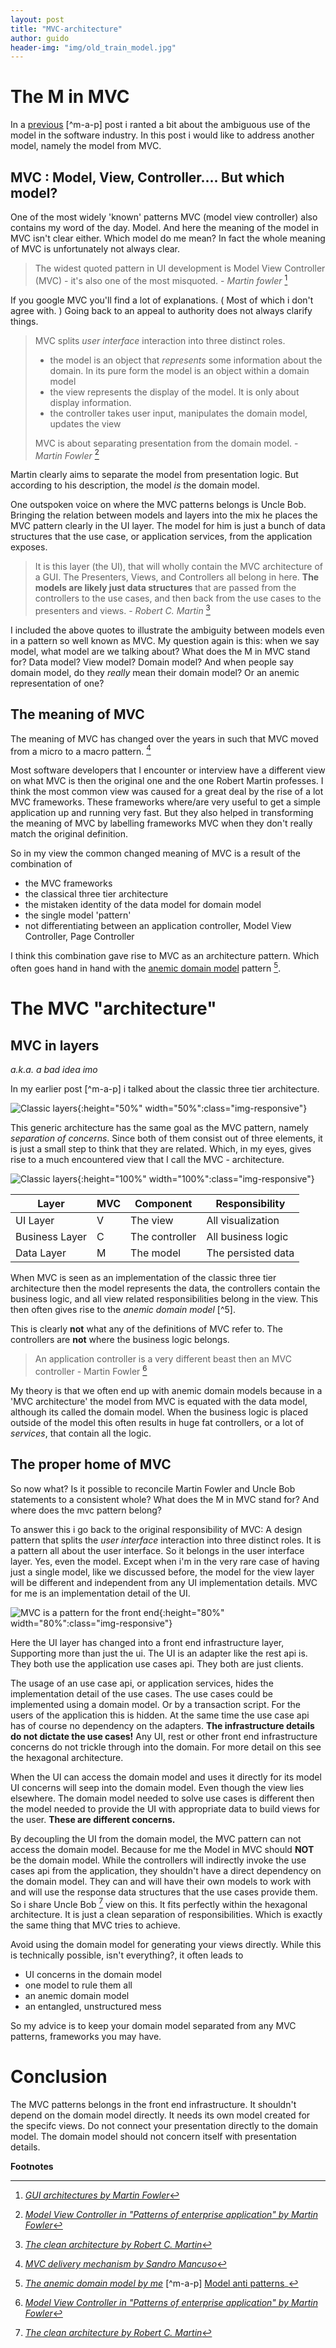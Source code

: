 ```yaml
---
layout: post
title: "MVC-architecture"
author: guido
header-img: "img/old_train_model.jpg"
---
```

# The M in MVC

In a [previous](/07/11/2017/model-anti-patterns/)  [^m-a-p] post i ranted a bit about the ambiguous use of the model in the software industry. In this post i would like to  address another model, namely the model from MVC.
 
## MVC : Model, View, Controller.... But which model?

One of the most widely 'known' patterns MVC (model view controller) also contains my word of the day. Model. And here the meaning of the model in MVC isn't clear either. Which model do me mean? In fact the whole meaning of MVC is unfortunately not always clear.

> The widest quoted pattern in UI development is Model View Controller (MVC) - it's also one of the most misquoted. - *Martin fowler*  [^1]

If you google MVC you'll find a lot of explanations. ( Most of which i don't agree with. ) Going back to an appeal to authority does not always clarify things. 

> MVC splits *user interface* interaction into three distinct roles.
> 
> + the model is an object that *represents* some information about the domain. In its pure form the model is an object within a domain model
> + the view represents the display of the model. It is only about display information.
> + the controller takes user input, manipulates the domain model, updates the view
>
> MVC is about separating presentation from the domain model. - *Martin Fowler* [^2]

Martin clearly aims to separate the model from presentation logic. But according to his description, the model *is* the domain model.

One outspoken voice on where the MVC patterns belongs is Uncle Bob. Bringing the relation between models and layers into the mix he places the MVC pattern clearly in the UI layer. The model for him is just a bunch of data structures that the use case, or application services, from the application exposes.

> It is this layer (the UI), that will wholly contain the MVC architecture of a GUI. The Presenters, Views, and Controllers all belong in here. **The models are likely just data structures** that are passed from the controllers to the use cases, and then back from the use cases to the presenters and views. - *Robert C. Martin* [^3]

I included the above quotes to illustrate the ambiguity between models even in a pattern so well known as MVC. My question again is this: when we say model, what model are we talking about? What does the M in MVC stand for? Data model? View model? Domain model? And when people say domain model, do they *really* mean their domain model?  Or an anemic representation of one?
 
## The meaning of MVC 

The meaning of MVC has changed over the years in such that MVC moved from a micro to a macro pattern. [^4]  
 
Most software developers that I encounter or interview have a different view on what MVC is then the original one and the one Robert Martin professes. I think the most common view was caused for a great deal by the rise of a lot MVC frameworks. These frameworks where/are very useful to get a simple application up and running very fast. But they also helped in transforming the meaning of MVC by labelling frameworks MVC when they don't really match the original definition. 

So in my view the common changed meaning of MVC is a result of the combination of

+ the MVC frameworks 
+ the classical three tier architecture
+ the mistaken identity of the data model for domain model
+ the single model 'pattern' 
+ not differentiating between an application controller, Model View Controller, Page Controller

I think this combination gave rise to MVC as an architecture pattern. Which often goes hand in hand with the [anemic domain model](/25/08/2016/The-anemic-domain-model/) pattern [^anemic].

# The MVC "architecture" 

## MVC in layers
*a.k.a. a bad idea imo*

In my earlier post [^m-a-p] i talked about the classic three tier architecture. 

![Classic layers](/img/classic-layers.png){:height="50%" width="50%":class="img-responsive"}

This generic architecture has the same goal as the MVC pattern, namely *separation of concerns*. Since both of them consist out of three elements, it is just a small step to think that they are related. Which, in my eyes, gives rise to a much encountered view that I call the MVC - architecture.

![Classic layers](/img/mvc-architecture.png){:height="100%" width="100%":class="img-responsive"}


 Layer|MVC |Component|Responsibility|
 -----|----|----------|--------------|
 UI Layer| V | The view| All visualization|
 Business Layer| C | The controller| All business logic|
 Data Layer| M | The model|The persisted data |
 
When MVC is seen as an implementation of the classic three tier architecture then the model represents the data, the controllers contain the business logic, and all view related responsibilities belong in the view. This then often gives rise to the *anemic domain model* [^5].

This is clearly **not** what any of the definitions of MVC refer to. The controllers are **not** where the business logic belongs.

>  An application controller is a very different beast then an MVC controller - Martin Fowler [^2] 

My theory is that we often end up with anemic domain models because in a 'MVC architecture' the model from MVC is equated with the data model, although its  called the domain model. When the business logic is placed outside of the model this often results in huge fat controllers, or a lot of *services*, that contain all the logic.
 

## The proper home of MVC

So now what? Is it possible to reconcile Martin Fowler and Uncle Bob statements to a consistent whole? What does the M in MVC stand for? And where does the mvc pattern belong? 

To answer this i go back to the original responsibility of MVC: A design pattern that splits the *user interface* interaction into three distinct roles. It is a pattern all about the user interface. So it belongs in the user interface layer. Yes, even the model. Except when i'm in the very rare case of having just a single model, like we discussed before, the model for the view layer will be different and independent from any UI implementation details. MVC for me is an implementation detail of the UI. 
 
![MVC is a pattern for the front end](/img/mvc-frontend.png){:height="80%" width="80%":class="img-responsive"}

Here the UI layer has changed into a front end infrastructure layer, Supporting more than just the ui. The UI is an adapter like the rest api is. They both use the application use cases api. They both are just clients. 

The usage of an use case api, or application services, hides the implementation detail of the use cases. The use cases could be implemented using a domain model. Or by a transaction script. For the users of the application this is hidden. At the same time the use case api has of course no dependency on the adapters. **The infrastructure details do not dictate the use cases!** Any UI, rest or other front end infrastructure concerns do not trickle through into the domain. For more detail on this see the hexagonal architecture.

When the UI can access the domain model and uses it directly for its model UI concerns will seep into the domain model. Even though the view lies elsewhere. The domain model needed to solve use cases is different then the model needed to provide the UI with appropriate data to build views for the user. **These are different concerns.**  

By decoupling the UI from the domain model, the MVC pattern can not access the domain model. Because for me the Model in MVC should **NOT** be the domain model. While the controllers will indirectly invoke the use cases api from the application, they shouldn't have a direct dependency on the domain model. They can and will have their own models to work with and will use the response data structures that the use cases provide them. So i share Uncle Bob [^3] view on this. It fits perfectly within the hexagonal architecture. It is just a clean separation of responsibilities. Which is exactly the same thing that MVC tries to achieve.

Avoid using the domain model for generating your views directly. While this is technically possible, isn't everything?, it often leads to
+ UI concerns in the domain model
+ one model to rule them all
+ an anemic domain model 
+ an entangled, unstructured mess 

So my advice is to keep your domain model separated from any MVC patterns, frameworks you may have.

# Conclusion

The MVC patterns belongs in the front end infrastructure. It shouldn't depend on the domain model directly. It needs its own model created for the specifc views. Do not connect your presentation directly to the domain model. The domain model should not concern itself with presentation details.

**Footnotes**

[^r]: _[Robert De Niro in Ronin](http://www.imdb.com/title/tt0122690/quotes/qt0248369)_
[^1]: _[GUI architectures by Martin Fowler](https://martinfowler.com/eaaDev/uiArchs.html#ModelViewController)_
[^2]: _[Model View Controller in "Patterns of enterprise application" by Martin Fowler](https://www.martinfowler.com/eaaCatalog/modelViewController.html)_
[^3]: _[The clean architecture by Robert C. Martin](https://8thlight.com/blog/uncle-bob/2012/08/13/the-clean-architecture.html)_
[^4]: _[MVC delivery mechanism by Sandro Mancuso](https://codurance.com/2017/09/20/mvc-delievery-mechanism-dm/)_
[^anemic]: _[The anemic domain model by me](/25/08/2016/The-anemic-domain-model/)_
[^m-a-p] [Model anti patterns](/07/11/2017/model-anti-patterns/)_ 

